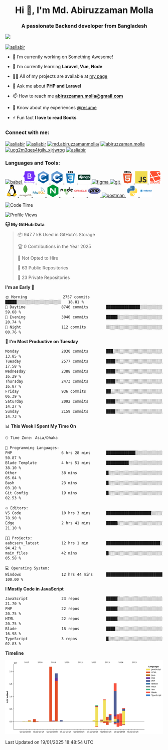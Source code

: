 <h1 align="center">Hi 👋, I'm Md. Abiruzzaman Molla</h1>
<h3 align="center">A passionate Backend developer from Bangladesh</h3>
<img src="https://komarev.com/ghpvc/?username=AbiruzzamanMolla&color=green"/> <p align="left"> <a href="https://twitter.com/abiruzzaman_m" target="blank"><img src="https://img.shields.io/twitter/follow/abiruzzaman_m?logo=twitter&style=for-the-badge" alt="asliabir" /></a> </p>

- 🔭 I’m currently working on Something Awesome!

- 🌱 I’m currently learning **Laravel, Vue, Node**

- 👨‍💻 All of my projects are available at [my page](https://abiruzzamanmolla.github.io)

- 💬 Ask me about **PHP and Laravel**

- 📫 How to reach me **abiruzzaman.molla@gmail.com**

- 📄 Know about my experiences [@resume](https://resume.io/r/KgsbDXNcb)

- ⚡ Fun fact **I love to read Books**

<h3 align="left">Connect with me:</h3>
<p align="left">

<a href="https://twitter.com/abiruzzaman_m" target="blank"><img align="center" src="https://raw.githubusercontent.com/rahuldkjain/github-profile-readme-generator/master/src/images/icons/Social/twitter.svg" alt="asliabir" height="30" width="40" /></a>
<a href="https://linkedin.com/in/abiruzzamanmolla" target="blank"><img align="center" src="https://raw.githubusercontent.com/rahuldkjain/github-profile-readme-generator/master/src/images/icons/Social/linked-in-alt.svg" alt="asliabir" height="30" width="40" /></a>
<a href="https://fb.com/abiruzzamanmolla/" target="blank"><img align="center" src="https://raw.githubusercontent.com/rahuldkjain/github-profile-readme-generator/master/src/images/icons/Social/facebook.svg" alt="md.abiruzzamanmolla/" height="30" width="40" /></a>
<a href="https://instagram.com/abiruzzaman.molla" target="blank"><img align="center" src="https://raw.githubusercontent.com/rahuldkjain/github-profile-readme-generator/master/src/images/icons/Social/instagram.svg" alt="abiruzzaman.molla" height="30" width="40" /></a>
<a href="https://www.youtube.com/@PracticeWithAbir" target="blank"><img align="center" src="https://raw.githubusercontent.com/rahuldkjain/github-profile-readme-generator/master/src/images/icons/Social/youtube.svg" alt="ucg2m3qes4tgilv_xjrjwrog" height="30" width="40" /></a>
<a href="https://www.hackerrank.com/asliabir" target="blank"><img align="center" src="https://raw.githubusercontent.com/rahuldkjain/github-profile-readme-generator/master/src/images/icons/Social/hackerrank.svg" alt="asliabir" height="30" width="40" /></a>
</p>

<h3 align="left">Languages and Tools:</h3>
<p align="left"> <a href="https://babeljs.io/" target="_blank" rel="noreferrer"> <img src="https://www.vectorlogo.zone/logos/babeljs/babeljs-icon.svg" alt="babel" width="40" height="40"/> </a> <a href="https://getbootstrap.com" target="_blank" rel="noreferrer"> <img src="https://raw.githubusercontent.com/devicons/devicon/master/icons/bootstrap/bootstrap-plain-wordmark.svg" alt="bootstrap" width="40" height="40"/> </a> <a href="https://www.cprogramming.com/" target="_blank" rel="noreferrer"> <img src="https://raw.githubusercontent.com/devicons/devicon/master/icons/c/c-original.svg" alt="c" width="40" height="40"/> </a> <a href="https://www.w3schools.com/cpp/" target="_blank" rel="noreferrer"> <img src="https://raw.githubusercontent.com/devicons/devicon/master/icons/cplusplus/cplusplus-original.svg" alt="cplusplus" width="40" height="40"/> </a> <a href="https://www.w3schools.com/css/" target="_blank" rel="noreferrer"> <img src="https://raw.githubusercontent.com/devicons/devicon/master/icons/css3/css3-original-wordmark.svg" alt="css3" width="40" height="40"/> </a> <a href="https://www.djangoproject.com/" target="_blank" rel="noreferrer"> <img src="https://raw.githubusercontent.com/devicons/devicon/master/icons/django/django-original.svg" alt="django" width="40" height="40"/> </a> <a href="https://www.figma.com/" target="_blank" rel="noreferrer"> <img src="https://www.vectorlogo.zone/logos/figma/figma-icon.svg" alt="figma" width="40" height="40"/> </a> <a href="https://git-scm.com/" target="_blank" rel="noreferrer"> <img src="https://www.vectorlogo.zone/logos/git-scm/git-scm-icon.svg" alt="git" width="40" height="40"/> </a> <a href="https://www.w3.org/html/" target="_blank" rel="noreferrer"> <img src="https://raw.githubusercontent.com/devicons/devicon/master/icons/html5/html5-original-wordmark.svg" alt="html5" width="40" height="40"/> </a> <a href="https://developer.mozilla.org/en-US/docs/Web/JavaScript" target="_blank" rel="noreferrer"> <img src="https://raw.githubusercontent.com/devicons/devicon/master/icons/javascript/javascript-original.svg" alt="javascript" width="40" height="40"/> </a> <a href="https://laravel.com/" target="_blank" rel="noreferrer"> <img src="https://raw.githubusercontent.com/devicons/devicon/master/icons/laravel/laravel-plain-wordmark.svg" alt="laravel" width="40" height="40"/> </a> <a href="https://www.linux.org/" target="_blank" rel="noreferrer"> <img src="https://raw.githubusercontent.com/devicons/devicon/master/icons/linux/linux-original.svg" alt="linux" width="40" height="40"/> </a> <a href="https://www.mongodb.com/" target="_blank" rel="noreferrer"> <img src="https://raw.githubusercontent.com/devicons/devicon/master/icons/mongodb/mongodb-original-wordmark.svg" alt="mongodb" width="40" height="40"/> </a> <a href="https://www.mysql.com/" target="_blank" rel="noreferrer"> <img src="https://raw.githubusercontent.com/devicons/devicon/master/icons/mysql/mysql-original-wordmark.svg" alt="mysql" width="40" height="40"/> </a> <a href="https://www.nginx.com" target="_blank" rel="noreferrer"> <img src="https://raw.githubusercontent.com/devicons/devicon/master/icons/nginx/nginx-original.svg" alt="nginx" width="40" height="40"/> </a> <a href="https://nodejs.org" target="_blank" rel="noreferrer"> <img src="https://raw.githubusercontent.com/devicons/devicon/master/icons/nodejs/nodejs-original-wordmark.svg" alt="nodejs" width="40" height="40"/> </a> <a href="https://www.oracle.com/" target="_blank" rel="noreferrer"> <img src="https://raw.githubusercontent.com/devicons/devicon/master/icons/oracle/oracle-original.svg" alt="oracle" width="40" height="40"/> </a> <a href="https://www.php.net" target="_blank" rel="noreferrer"> <img src="https://raw.githubusercontent.com/devicons/devicon/master/icons/php/php-original.svg" alt="php" width="40" height="40"/> </a> <a href="https://postman.com" target="_blank" rel="noreferrer"> <img src="https://www.vectorlogo.zone/logos/getpostman/getpostman-icon.svg" alt="postman" width="40" height="40"/> </a> <a href="https://www.python.org" target="_blank" rel="noreferrer"> <img src="https://raw.githubusercontent.com/devicons/devicon/master/icons/python/python-original.svg" alt="python" width="40" height="40"/> </a> <a href="https://webpack.js.org" target="_blank" rel="noreferrer"> <img src="https://raw.githubusercontent.com/devicons/devicon/d00d0969292a6569d45b06d3f350f463a0107b0d/icons/webpack/webpack-original-wordmark.svg" alt="webpack" width="40" height="40"/> </a> </p>


<!--START_SECTION:waka-->
![Code Time](http://img.shields.io/badge/Code%20Time-17%2C648%20hrs%2028%20mins-blue)

![Profile Views](http://img.shields.io/badge/Profile%20Views-0-blue)

**🐱 My GitHub Data** 

> 📦 947.7 kB Used in GitHub's Storage 
 > 
> 🏆 0 Contributions in the Year 2025
 > 
> 🚫 Not Opted to Hire
 > 
> 📜 63 Public Repositories 
 > 
> 🔑 23 Private Repositories 
 > 
**I'm an Early 🐤** 

```text
🌞 Morning                2757 commits        █████░░░░░░░░░░░░░░░░░░░░   18.81 % 
🌆 Daytime                8746 commits        ███████████████░░░░░░░░░░   59.68 % 
🌃 Evening                3040 commits        █████░░░░░░░░░░░░░░░░░░░░   20.74 % 
🌙 Night                  112 commits         ░░░░░░░░░░░░░░░░░░░░░░░░░   00.76 % 
```
📅 **I'm Most Productive on Tuesday** 

```text
Monday                   2030 commits        ███░░░░░░░░░░░░░░░░░░░░░░   13.85 % 
Tuesday                  2577 commits        ████░░░░░░░░░░░░░░░░░░░░░   17.58 % 
Wednesday                2388 commits        ████░░░░░░░░░░░░░░░░░░░░░   16.29 % 
Thursday                 2473 commits        ████░░░░░░░░░░░░░░░░░░░░░   16.87 % 
Friday                   936 commits         ██░░░░░░░░░░░░░░░░░░░░░░░   06.39 % 
Saturday                 2092 commits        ████░░░░░░░░░░░░░░░░░░░░░   14.27 % 
Sunday                   2159 commits        ████░░░░░░░░░░░░░░░░░░░░░   14.73 % 
```


📊 **This Week I Spent My Time On** 

```text
🕑︎ Time Zone: Asia/Dhaka

💬 Programming Languages: 
PHP                      6 hrs 28 mins       █████████████░░░░░░░░░░░░   50.87 % 
Blade Template           4 hrs 51 mins       ██████████░░░░░░░░░░░░░░░   38.10 % 
Other                    38 mins             █░░░░░░░░░░░░░░░░░░░░░░░░   05.04 % 
Bash                     23 mins             █░░░░░░░░░░░░░░░░░░░░░░░░   03.10 % 
Git Config               19 mins             █░░░░░░░░░░░░░░░░░░░░░░░░   02.53 % 

🔥 Editors: 
VS Code                  10 hrs 3 mins       ████████████████████░░░░░   78.90 % 
Edge                     2 hrs 41 mins       █████░░░░░░░░░░░░░░░░░░░░   21.10 % 

🐱‍💻 Projects: 
aabcserv_latest          12 hrs 1 min        ████████████████████████░   94.42 % 
main_files               42 mins             █░░░░░░░░░░░░░░░░░░░░░░░░   05.58 % 

💻 Operating System: 
Windows                  12 hrs 44 mins      █████████████████████████   100.00 % 
```

**I Mostly Code in JavaScript** 

```text
JavaScript               23 repos            █████░░░░░░░░░░░░░░░░░░░░   21.70 % 
PHP                      22 repos            █████░░░░░░░░░░░░░░░░░░░░   20.75 % 
HTML                     22 repos            █████░░░░░░░░░░░░░░░░░░░░   20.75 % 
Blade                    18 repos            ████░░░░░░░░░░░░░░░░░░░░░   16.98 % 
TypeScript               3 repos             █░░░░░░░░░░░░░░░░░░░░░░░░   02.83 % 
```



**Timeline**

![Lines of Code chart](https://raw.githubusercontent.com/AbiruzzamanMolla/AbiruzzamanMolla/master/assets/bar_graph.png)


 Last Updated on 19/01/2025 18:48:54 UTC
<!--END_SECTION:waka-->
